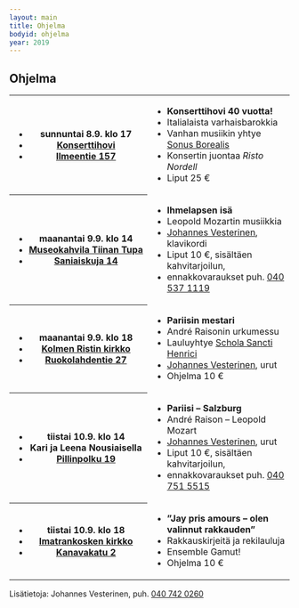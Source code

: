 ```yaml
---
layout: main
title: Ohjelma
bodyid: ohjelma
year: 2019
---
```

## Ohjelma

<table>
<tr><th><ul>
<li>sunnuntai&nbsp;8.9.&nbsp;klo&nbsp;17</li>
<li><a href="../tapahtumapaikat/">Konserttihovi</a></li>
<li><a href="http://maps.google.fi/?q=Ilmeentie+157,+Imatra">Ilmeentie 157</a></li>
</ul></th>

<td><ul>
<li><b>Konserttihovi 40 vuotta!</b></li>
<li>Italialaista varhaisbarokkia</li>
<li>Vanhan musiikin yhtye <a href="../esiintyjat/sonus-borealis/">Sonus Borealis</a></li>
<li>Konsertin juontaa <i>Risto Nordell</i></li>
<li>Liput 25 €</li>
</ul></td></tr>

<tr><th><ul>
<li>maanantai&nbsp;9.9.&nbsp;klo&nbsp;14</li>
<li><a href="../tapahtumapaikat/">Museokahvila&nbsp;Tiinan&nbsp;Tupa</a></li>
<li><a href="http://maps.google.fi/?q=Saniaiskuja+15,+Imatra">Saniaiskuja 14</a></li>
</ul></th>

<td><ul>
<li><b>Ihmelapsen isä</b></li>
<li>Leopold Mozartin musiikkia</li>
<li><a href="../esiintyjat/vesteriset/">Johannes Vesterinen</a>, klavikordi</li>
<li>Liput 10 €, sisältäen kahvitarjoilun,</li>
<li>ennakkovaraukset puh.
<a href="tel:+358405371119">040 537 1119</a></li>
</ul></td></tr>


<tr><th><ul>
<li>maanantai&nbsp;9.9.&nbsp;klo&nbsp;18</li>
<li><a href="../tapahtumapaikat/">Kolmen&nbsp;Ristin&nbsp;kirkko</a></li>
<li><a href="http://maps.google.fi/?q=Ruokolahdentie+27,+Imatra">Ruokolahdentie 27</a></li>
</ul></th>

<td><ul>
<li><b>Pariisin mestari</b></li>
<li>André Raisonin urkumessu</li>
<li>Lauluyhtye <a href="../esiintyjat/schola-sancti-henrici/">Schola Sancti Henrici</a></li>
<li><a href="../esiintyjat/vesteriset/">Johannes Vesterinen</a>, urut</li>
<li>Ohjelma 10 €</li>
</ul></td></tr>


<tr><th><ul>
<li>tiistai&nbsp;10.9.&nbsp;klo&nbsp;14</li>
<li>Kari&nbsp;ja&nbsp;Leena&nbsp;Nousiaisella</li>
<li><a href="http://maps.google.fi/?q=Pillinpolku+19,+Imatra">
Pillinpolku 19</a></li>
</ul></th>

<td><ul>
<li><b>Pariisi – Salzburg</b></li>
<li>André Raison – Leopold Mozart</li>
<li><a href="../esiintyjat/vesteriset/">Johannes Vesterinen</a>, urut</li>
<li>Liput 10 €, sisältäen kahvitarjoilun, </li>
<li>ennakkovaraukset puh. <a href="tel:+358407515515">040 751 5515</a></li>
</ul></td></tr>


<tr><th><ul>
<li>tiistai&nbsp;10.9.&nbsp;klo&nbsp;18</li>
<li><a href="../tapahtumapaikat/">Imatrankosken kirkko</a></li>
<li><a href="http://maps.google.fi/?q=Kanavakatu+2,+Imatra">Kanavakatu 2</a></li>
</ul></th>

<td><ul>
<li><b>”Jay pris amours – olen valinnut rakkauden”</b></li>
<li>Rakkauskirjeitä ja rekilauluja</li>
<li>Ensemble Gamut!</li>
<li>Ohjelma 10 €</li>
</ul></td></tr></table>

Lisätietoja: Johannes Vesterinen, puh.
<a href="tel:+358407420260">040 742 0260</a>
